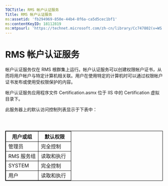```yaml
---
TOCTitle: RMS 帐户认证服务
Title: RMS 帐户认证服务
ms:assetid: 'fb294969-850e-44b4-8f6a-ca5d5cec1bf1'
ms:contentKeyID: 18112819
ms:mtpsurl: 'https://technet.microsoft.com/zh-cn/library/Cc747802(v=WS.10)'
---
```


RMS 帐户认证服务
================

帐户认证服务仅在 RMS 根群集上运行。帐户认证服务可以创建权限帐户证书，从而将用户帐户与特定计算机相关联。用户在使用特定的计算机时可以通过权限帐户证书发布或使用受权限保护的内容。

帐户认证服务应用程序文件 Certification.asmx 位于 IIS 中的 Certification 虚拟目录下。

此服务器上的默认访问控制列表显示于下表中：

###  

 
<p> </p> <table style="border:1px solid black;">
<colgroup>
<col width="50%" />
<col width="50%" />
</colgroup>
<thead>
<tr class="header">
<th style="border:1px solid black;" >用户或组</th>
<th style="border:1px solid black;" >默认权限</th>
</tr>
</thead>
<tbody>
<tr class="odd">
<td style="border:1px solid black;">管理员</td>
<td style="border:1px solid black;">完全控制</td>
</tr>
<tr class="even">
<td style="border:1px solid black;">RMS 服务组</td>
<td style="border:1px solid black;">读取和执行</td>
</tr>
<tr class="odd">
<td style="border:1px solid black;">SYSTEM</td>
<td style="border:1px solid black;">完全控制</td>
</tr>
<tr class="even">
<td style="border:1px solid black;">用户</td>
<td style="border:1px solid black;">读取和执行</td>
</tr>
</tbody>
</table>
